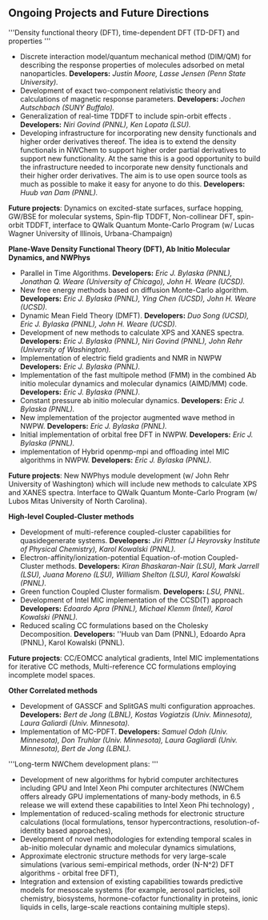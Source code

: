 ## Ongoing Projects and Future Directions

'''Density functional theory (DFT), time-dependent DFT (TD-DFT) and
properties '''

  - Discrete interaction model/quantum mechanical method (DIM/QM) for
    describing the response properties of molecules adsorbed on metal
    nanoparticles. **Developers:** *Justin Moore, Lasse Jensen (Penn
    State University).*
  - Development of exact two-component relativistic theory and
    calculations of magnetic response parameters. **Developers:**
    *Jochen Autschbach (SUNY Buffalo).*
  - Generalization of real-time TDDFT to include spin-orbit effects .
    **Developers:** *Niri Govind (PNNL), Ken Lopata (LSU).*
  - Developing infrastructure for incorporating new density functionals
    and higher order derivatives thereof. The idea is to extend the
    density functionals in NWChem to support higher order partial
    derivatives to support new functionality. At the same this is a good
    opportunity to build the infrastructure needed to incorporate new
    density functionals and their higher order derivatives. The aim is
    to use open source tools as much as possible to make it easy for
    anyone to do this. **Developers:** *Huub van Dam (PNNL).*

**Future projects**: Dynamics on excited-state surfaces, surface
hopping, GW/BSE for molecular systems, Spin-flip TDDFT, Non-collinear
DFT, spin-orbit TDDFT, interface to QWalk Quantum Monte-Carlo Program
(w/ Lucas Wagner University of Illinois, Urbana-Champaign)

**Plane-Wave Density Functional Theory (DFT), Ab Initio Molecular
Dynamics, and NWPhys**

  - Parallel in Time Algorithms. **Developers:** *Eric J. Bylaska
    (PNNL), Jonathan Q. Weare (University of Chicago), John H. Weare
    (UCSD).*
  - New free energy methods based on diffusion Monte-Carlo algorithm.
    **Developers:** *Eric J. Bylaska (PNNL), Ying Chen (UCSD), John H.
    Weare (UCSD).*
  - Dynamic Mean Field Theory (DMFT). **Developers:** *Duo Song (UCSD),
    Eric J. Bylaska (PNNL), John H. Weare (UCSD).*
  - Development of new methods to calculate XPS and XANES spectra.
    **Developers:** *Eric J. Bylaska (PNNL), Niri Govind (PNNL), John
    Rehr (University of Washington).*
  - Implementation of electric field gradients and NMR in NWPW
    **Developers:** *Eric J. Bylaska (PNNL).*
  - Implementation of the fast multipole method (FMM) in the combined Ab
    initio molecular dynamics and molecular dynamics (AIMD/MM) code.
    **Developers:** *Eric J. Bylaska (PNNL).*
  - Constant pressure ab initio molecular dynamics. **Developers:**
    *Eric J. Bylaska (PNNL).*
  - New implementation of the projector augmented wave method in NWPW.
    **Developers:** *Eric J. Bylaska (PNNL).*
  - Initial implementation of orbital free DFT in NWPW. **Developers:**
    *Eric J. Bylaska (PNNL).*
  - implementation of Hybrid openmp-mpi and offloading intel MIC
    algorithms in NWPW. **Developers:** *Eric J. Bylaska (PNNL).*

**Future projects**: New NWPhys module development (w/ John Rehr
University of Washington) which will include new methods to calculate
XPS and XANES spectra. Interface to QWalk Quantum Monte-Carlo Program
(w/ Lubos Mitas University of North Carolina).

**High-level Coupled-Cluster methods**

  - Development of multi-reference coupled-cluster capabilities for
    quasidegenerate systems. **Developers:** *Jiri Pittner (J Heyrovsky
    Institute of Physical Chemistry), Karol Kowalski (PNNL).*
  - Electron-affinity/ionization-potential Equation-of-motion
    Coupled-Cluster methods. **Developers:** *Kiran Bhaskaran-Nair
    (LSU), Mark Jarrell (LSU), Juana Moreno (LSU), William Shelton
    (LSU), Karol Kowalski (PNNL).*
  - Green function Coupled Cluster formalism. **Developers:** *LSU,
    PNNL.*
  - Development of Intel MIC implementation of the CCSD(T) approach
    **Developers:** *Edoardo Apra (PNNL), Michael Klemm (Intel), Karol
    Kowalski (PNNL).*
  - Reduced scaling CC formulations based on the Cholesky Decomposition.
    **Developers:** ''Huub van Dam (PNNL), Edoardo Apra (PNNL), Karol
    Kowalski (PNNL).

**Future projects**: CC/EOMCC analytical gradients, Intel MIC
implementations for iterative CC methods, Multi-reference CC
formulations employing incomplete model spaces.

**Other Correlated methods**

  - Development of GASSCF and SplitGAS multi configuration approaches.
    **Developers:** *Bert de Jong (LBNL), Kostas Vogiatzis (Univ.
    Minnesota), Laura Galiardi (Univ. Minnesota).*
  - Implementation of MC-PDFT. **Developers:** *Samuel Odoh (Univ.
    Minnesota), Don Truhlar (Univ. Minnesota), Laura Gagliardi (Univ.
    Minnesota), Bert de Jong (LBNL).*

'''Long-term NWChem development plans: '''

  - Development of new algorithms for hybrid computer architectures
    including GPU and Intel Xeon Phi computer architectures (NWChem
    offers already GPU implementations of many-body methods, in 6.5
    release we will extend these capabilities to Intel Xeon Phi
    technology) ,
  - Implementation of reduced-scaling methods for electronic structure
    calculations (local formulations, tensor hypercontractions,
    resolution-of-identity based approaches),
  - Development of novel methodologies for extending temporal scales in
    ab-initio molecular dynamic and molecular dynamics simulations,
  - Approximate electronic structure methods for very large-scale
    simulations (various semi-empirical methods, order \(N-N^2\) DFT
    algorithms - orbital free DFT),
  - Integration and extension of existing capabilities towards
    predictive models for mesoscale systems (for example, aerosol
    particles, soil chemistry, biosystems, hormone-cofactor
    functionality in proteins, ionic liquids in cells, large-scale
    reactions containing multiple steps).
